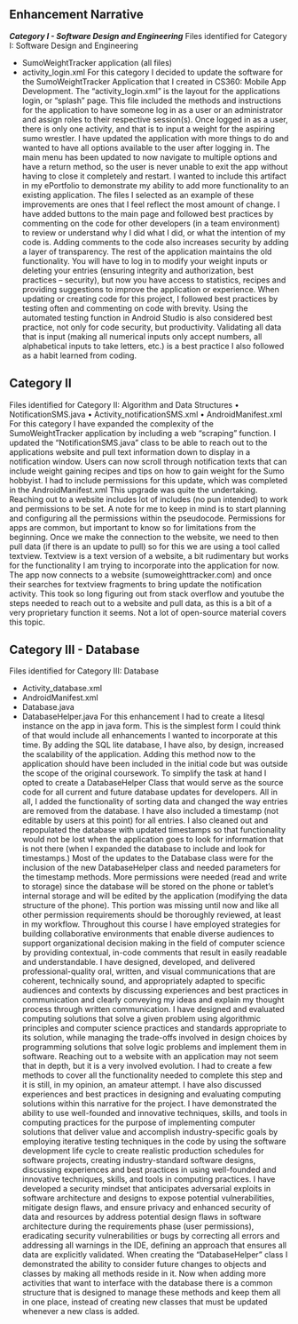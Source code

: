 ## Enhancement Narrative
***Category I - Software Design and Engineering***
Files identified for Category I: Software Design and Engineering
* SumoWeightTracker application (all files)
* activity_login.xml
For this category I decided to update the software for the SumoWeightTracker Application that I created in CS360: Mobile App Development. 
The “activity_login.xml” is the layout for the applications login, or “splash” page. This file included the methods and instructions for the application to have someone log in as a user or an administrator and assign roles to their respective session(s). Once logged in as a user, there is only one activity, and that is to input a weight for the aspiring sumo wrestler. 
I have updated the application with more things to do and wanted to have all options available to the user after logging in. The main menu has been updated to now navigate to multiple options and have a return method, so the user is never unable to exit the app without having to close it completely and restart.  I wanted to include this artifact in my ePortfolio to demonstrate my ability to add more functionality to an existing application. The files I selected as an example of these improvements are ones that I feel reflect the most amount of change. I have added buttons to the main page and followed best practices by commenting on the code for other developers (in a team environment) to review or understand why I did what I did, or what the intention of my code is. Adding comments to the code also increases security by adding a layer of transparency. The rest of the application maintains the old functionality. You will have to log in to modify your weight inputs or deleting your entries (ensuring integrity and authorization, best practices – security), but now you have access to statistics, recipes and providing suggestions to improve the application or experience. 
When updating or creating code for this project, I followed best practices by testing often and commenting on code with brevity. Using the automated testing function in Android Studio is also considered best practice, not only for code security, but productivity. Validating all data that is input (making all numerical inputs only accept numbers, all alphabetical inputs to take letters, etc.) is a best practice I also followed as a habit learned from coding. 
## Category II
Files identified for Category II: Algorithm and Data Structures 
• NotificationSMS.java
• Activity_notificationSMS.xml
• AndroidManifest.xml
	For this category I have expanded the complexity of the SumoWeightTracker application by including a web “scraping” function. I updated the “NotificationSMS.java” class to be able to reach out to the applications website and pull text information down to display in a notification window. Users can now scroll through notification texts that can include weight gaining recipes and tips on how to gain weight for the Sumo hobbyist. I had to include permissions for this update, which was completed in the AndroidManifest.xml
	This upgrade was quite the undertaking. Reaching out to a website includes lot of includes (no pun intended) to work and permissions to be set. A note for me to keep in mind is to start planning and configuring all the permissions within the pseudocode. Permissions for apps are common, but important to know so for limitations from the beginning. 
	Once we make the connection to the website, we need to then pull data (if there is an update to pull) so for this we are using a tool called textview. Textview is a text version of a website, a bit rudimentary but works for the functionality I am trying to incorporate into the application for now. The app now connects to a website (sumoweighttracker.com) and once their searches for textview fragments to bring update the notification activity. This took so long figuring out from stack overflow and youtube the steps needed to reach out to a website and pull data, as this is a bit of a very proprietary function it seems. Not a lot of open-source material covers this topic. 
## Category III - Database

Files identified for Category III: Database
* Activity_database.xml
* AndroidManifest.xml
* Database.java
* DatabaseHelper.java
	For this enhancement I had to create a litesql instance on the app in java form. This is the simplest form I could think of that would include all enhancements I wanted to incorporate at this time. By adding the SQL lite database, I have also, by design, increased the scalability of the application. Adding this method now to the application should have been included in the initial code but was outside the scope of the original coursework. To simplify the task at hand I opted to create a DatabaseHelper Class that would serve as the source code for all current and future database updates for developers. All in all, I added the functionality of sorting data and changed the way entries are removed from the database. I have also included a timestamp (not editable by users at this point) for all entries. I also cleaned out and repopulated the database with updated timestamps so that functionality would not be lost when the application goes to look for information that is not there (when I expanded the database to include and look for timestamps.)
Most of the updates to the Database class were for the inclusion of the new DatabaseHelper class and needed parameters for the timestamp methods. More permissions were needed (read and write to storage) since the database will be stored on the phone or tablet’s internal storage and will be edited by the application (modifying the data structure of the phone). This portion was missing until now and like all other permission requirements should be thoroughly reviewed, at least in my workflow. 
Throughout this course I have employed strategies for building collaborative environments that enable diverse audiences to support organizational decision making in the field of computer science by providing contextual, in-code comments that result in easily readable and understandable.
I have designed, developed, and delivered professional-quality oral, written, and visual communications that are coherent, technically sound, and appropriately adapted to specific audiences and contexts by discussing experiences and best practices in communication and clearly conveying my ideas and explain my thought process through written communication.
I have designed and evaluated computing solutions that solve a given problem using algorithmic principles and computer science practices and standards appropriate to its solution, while managing the trade-offs involved in design choices by programming solutions that solve logic problems and implement them in software. Reaching out to a website with an application may not seem that in depth, but it is a very involved evolution. I had to create a few methods to cover all the functionality needed to complete this step and it is still, in my opinion, an amateur attempt. I have also discussed experiences and best practices in designing and evaluating computing solutions within this narrative for the project. 
I have demonstrated the ability to use well-founded and innovative techniques, skills, and tools in computing practices for the purpose of implementing computer solutions that deliver value and accomplish industry-specific goals by employing iterative testing techniques in the code by using the software development life cycle to create realistic production schedules for software projects, creating industry-standard software designs, discussing experiences and best practices in using well-founded and innovative techniques, skills, and tools in computing practices. 
I have developed a security mindset that anticipates adversarial exploits in software architecture and designs to expose potential vulnerabilities, mitigate design flaws, and ensure privacy and enhanced security of data and resources by address potential design flaws in software architecture during the requirements phase (user permissions), eradicating security vulnerabilities or bugs by correcting all errors and addressing all warnings in the IDE, defining an approach that ensures all data are explicitly validated. When creating the “DatabaseHelper” class I demonstrated the ability to consider future changes to objects and classes by making all methods reside in it. Now when adding more activities that want to interface with the database there is a common structure that is designed to manage these methods and keep them all in one place, instead of creating new classes that must be updated whenever a new class is added. 




